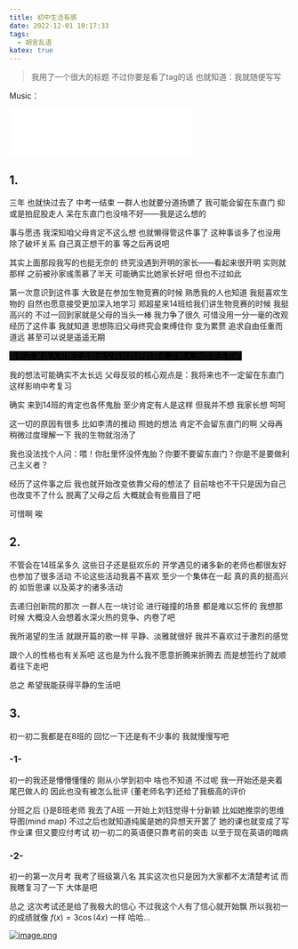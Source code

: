 ```yaml
---
title: 初中生活有感
date: 2022-12-01 10:17:33
tags:
  - 胡言乱语
katex: true
---
```


> 我用了一个很大的标题 不过你要是看了tag的话 也就知道：我就随便写写

Music：

<iframe frameborder="no" border="0" marginwidth="0" marginheight="0" width=330 height=86 src="//music.163.com/outchain/player?type=2&id=1368450369&auto=0&height=66"></iframe>

## 1.

三年 也就快过去了 中考一结束 一群人也就要分道扬镳了 我可能会留在东直门 抑或是拍屁股走人 呆在东直门也没啥不好——我是这么想的

事与愿违 我深知咱父母肯定不这么想 也就懒得管这件事了 这种事谈多了也没用 除了破坏关系 自己真正想干的事 等之后再说吧

其实上面那段我写的也挺无奈的 终究没遇到开明的家长——看起来很开明 实则就那样 之前被孙家彧羡慕了半天 可能确实比她家长好吧 但也不过如此

第一次意识到这件事 大致是在参加生物竞赛的时候 熟悉我的人也知道 我挺喜欢生物的 自然也愿意接受更加深入地学习 郑超星来14班给我们讲生物竞赛的时候 我挺高兴的 不过一回到家就是父母的当头一棒 我力争了很久 可惜没用一分一毫的改观 经历了这件事 我就知道 思想陈旧父母终究会束缚住你 变为累赘 追求自由任重而道远 甚至可以说是遥遥无期

<span style="background-color: #000000; color=#000000;">看到这 某些人可能又会搬出父母对你好的观点 这种人 你尽早去死吧</span>

我的想法可能确实不太长远 父母反驳的核心观点是：我将来也不一定留在东直门 这样影响中考复习

确实 来到14班的肯定也各怀鬼胎 至少肯定有人是这样 但我并不想 我家长想 呵呵

这一切的原因有很多 比如李清的推动 照她的想法 肯定不会留东直门的啊 父母再稍微过度理解一下 我的生物就泡汤了

我也没法找个人问：喂！你肚里怀没怀鬼胎？你要不要留东直门？你是不是要做利己主义者？

经历了这件事之后 我也就开始改变依靠父母的想法了 目前啥也不干只是因为自己也改变不了什么 脱离了父母之后 大概就会有些眉目了吧

可惜啊 唉

## 2.

不管会在14班呆多久 这些日子还是挺欢乐的 开学遇见的诸多新的老师也都很友好 也参加了很多活动 不论这些活动我喜不喜欢 至少一个集体在一起 真的真的挺高兴的 如哲思课 以及英才的诸多活动

去递归创新院的那次 一群人在一块讨论 进行碰撞的场景 都是难以忘怀的 我想那时候 大概没人会想着水深火热的竞争、内卷了吧

我所渴望的生活 就跟开篇的歌一样 平静、淡雅就很好 我并不喜欢过于激烈的感觉 

跟个人的性格也有关系吧 这也是为什么我不愿意折腾来折腾去 而是想签约了就顺着往下走吧

总之 希望我能获得平静的生活吧

## 3.

初一初二我都是在8班的 回忆一下还是有不少事的 我就慢慢写吧

### -1-

初一的我还是懵懵懂懂的 刚从小学到初中 啥也不知道 不过呢 我一开始还是夹着尾巴做人的 因此也没有被怎么批评 {董老师名字}还给了我极高的评价

分班之后 {}是B班老师 我去了A班 一开始上刘钰觉得十分新颖 比如她推崇的思维导图(mind map) 不过之后也就知道纯属是她的异想天开罢了 她的课也就变成了写作业课 但又要应付考试 初一初二的英语便只靠考前的突击 以至于现在英语的暗病

### -2-

初一的第一次月考 我考了班级第八名 其实这次也只是因为大家都不太清楚考试 而我瞎复习了一下 大体是吧

总之 这次考试还是给了我极大的信心 不过我这个人有了信心就开始飘 所以我初一的成绩就像 $f(x)=3 \cos(4 x)$ 一样 哈哈...

[![image.png](https://i.postimg.cc/VsH11kYr/image.png)](https://postimg.cc/YjgTzkLM)

